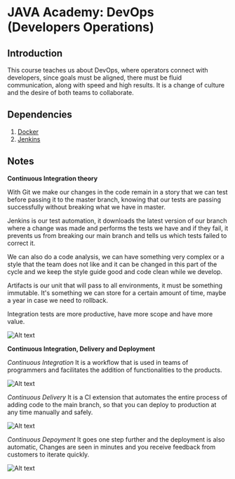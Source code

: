 # JAVA Academy: DevOps (Developers Operations)

## Introduction

This course teaches us about DevOps, where operators connect with developers, since goals must be aligned, there must be fluid communication, along with speed and high results. It is a change of culture and the desire of both teams to collaborate.

## Dependencies

1. [Docker](https://www.docker.com/)
2. [Jenkins](https://www.jenkins.io/)

## Notes

**Continuous Integration theory**

With Git we make our changes in the code remain in a story that we can test before passing it to the master branch, knowing that our tests are passing successfully without breaking what we have in master.

Jenkins is our test automation, it downloads the latest version of our branch where a change was made and performs the tests we have and if they fail, it prevents us from breaking our main branch and tells us which tests failed to correct it.

We can also do a code analysis, we can have something very complex or a style that the team does not like and it can be changed in this part of the cycle and we keep the style guide good and code clean while we develop.

Artifacts is our unit that will pass to all environments, it must be something immutable. It's something we can store for a certain amount of time, maybe a year in case we need to rollback.

Integration tests are more productive, have more scope and have more value.

![Alt text](http://i.imgur.com/VchG9Ga.png?raw=true "Continuous Integration")


**Continuous Integration, Delivery and Deployment**

*Continuous Integration*
It is a workflow that is used in teams of programmers and facilitates the addition of functionalities to the products.

![Alt text](http://i.imgur.com/jB0SLHh.png?raw=true "Continuous Integration")

*Continuous Delivery*
It is a CI extension that automates the entire process of adding code to the main branch, so that you can deploy to production at any time manually and safely.

![Alt text](http://i.imgur.com/jJFxXqU.png?raw=true "Continuous Delivery")

*Continuous Depoyment*
It goes one step further and the deployment is also automatic, Changes are seen in minutes and you receive feedback from customers to iterate quickly.

![Alt text](http://i.imgur.com/Xfh6tLN.png?raw=true "Delivery vs Depoyment")



